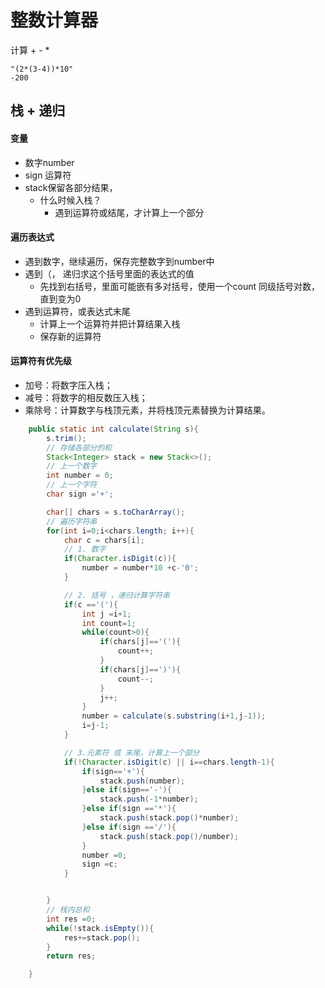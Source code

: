 # 整数计算器

计算 + - *

```
"(2*(3-4))*10"
-200
```



## 栈 + 递归

#### 变量

- 数字number
- sign 运算符
- stack保留各部分结果，
  - 什么时候入栈？
    - 遇到运算符或结尾，才计算上一个部分

#### 遍历表达式

- 遇到数字，继续遍历，保存完整数字到number中
- 遇到（， 递归求这个括号里面的表达式的值
  - 先找到右括号，里面可能嵌有多对括号，使用一个count 同级括号对数，直到变为0
- 遇到运算符，或表达式末尾
  - 计算上一个运算符并把计算结果入栈
  - 保存新的运算符

#### 运算符有优先级

- 加号：将数字压入栈；
- 减号：将数字的相反数压入栈；
- 乘除号：计算数字与栈顶元素，并将栈顶元素替换为计算结果。





~~~java
    public static int calculate(String s){
        s.trim();
        // 存储各部分的和
        Stack<Integer> stack = new Stack<>();
        // 上一个数字
        int number = 0;
        // 上一个字符
        char sign ='+';

        char[] chars = s.toCharArray();
        // 遍历字符串
        for(int i=0;i<chars.length; i++){
            char c = chars[i];
            // 1. 数字
            if(Character.isDigit(c)){
                number = number*10 +c-'0';
            }

            // 2. 括号 ，递归计算字符串
            if(c =='('){
                int j =i+1;
                int count=1;
                while(count>0){
                    if(chars[j]=='('){
                        count++;
                    }
                    if(chars[j]==')'){
                        count--;
                    }
                    j++;
                }
                number = calculate(s.substring(i+1,j-1));
                i=j-1;
            }

            // 3.元素符 或 末尾，计算上一个部分
            if(!Character.isDigit(c) || i==chars.length-1){
                if(sign=='+'){
                    stack.push(number);
                }else if(sign=='-'){
                    stack.push(-1*number);
                }else if(sign =='*'){
                    stack.push(stack.pop()*number);
                }else if(sign =='/'){
                    stack.push(stack.pop()/number);
                }
                number =0;
                sign =c;
            }


        }
        // 栈内总和
        int res =0;
        while(!stack.isEmpty()){
            res+=stack.pop();
        }
        return res;

    }
~~~


